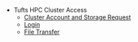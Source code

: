 - Tufts HPC Cluster Access
  - [Cluster Account and Storage Request](workshops/hpcForLifeSciences_July2022/IntroToSlurm/Tufts_HPC_Cluster_Access/Cluster_Account_and_Storage_Request.md)
  - [Login](workshops/hpcForLifeSciences_July2022/IntroToSlurm/Tufts_HPC_Cluster_Access/Login.md)
  - [File Transfer](workshops/hpcForLifeSciences_July2022/IntroToSlurm/Tufts_HPC_Cluster_Access/File_Transfer.md)
  
